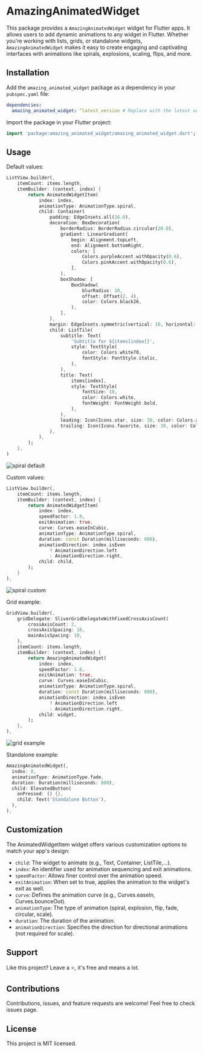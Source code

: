 # AmazingAnimatedWidget

This package provides a `AmazingAnimatedWidget` widget for Flutter apps. It allows users to add dynamic animations to any widget in Flutter. Whether you're working with lists, grids, or standalone widgets, `AmazingAnimatedWidget` makes it easy to create engaging and captivating interfaces with animations like spirals, explosions, scaling, flips, and more.

## Installation

Add the `amazing_animated_widget` package as a dependency in your `pubspec.yaml` file:
```yaml
dependencies:
  amazing_animated_widget: ^latest_version # Replace with the latest version available on pub.dev
```

Import the package in your Flutter project:
```dart
import 'package:amazing_animated_widget/amazing_animated_widget.dart';
```

## Usage
Default values:
```dart
ListView.builder(,
    itemCount: items.length,
    itemBuilder: (context, index) {
        return AnimatedWidgetItem(
            index: index,
            animationType: AnimationType.spiral,
            child: Container(
                padding: EdgeInsets.all(16.0),
                decoration: BoxDecoration(
                    borderRadius: BorderRadius.circular(20.0),
                    gradient: LinearGradient(
                        begin: Alignment.topLeft,
                        end: Alignment.bottomRight,
                        colors: [
                            Colors.purpleAccent.withOpacity(0.6),
                            Colors.pinkAccent.withOpacity(0.6),
                        ],
                    ),
                    boxShadow: [
                        BoxShadow(
                            blurRadius: 10,
                            offset: Offset(2, 4),
                            color: Colors.black26,
                        ),
                    ],
                ),
                margin: EdgeInsets.symmetric(vertical: 10, horizontal: 20),
                child: ListTile(
                    subtitle: Text(
                        'Subtitle for ${items[index]}',
                        style: TextStyle(
                            color: Colors.white70,
                            fontStyle: FontStyle.italic,
                        ),
                    ),
                    title: Text(
                        items[index],
                        style: TextStyle(
                            fontSize: 18,
                            color: Colors.white,
                            fontWeight: FontWeight.bold,
                        ),
                    ),
                    leading: Icon(Icons.star, size: 30, color: Colors.amber),
                    trailing: Icon(Icons.favorite, size: 30, color: Colors.pink),
                ),
            ),
        );
    },
)
```
![spiral default](https://github.com/user-attachments/assets/be04e034-73e6-4197-8941-de9046253207)

Custom values:
```dart
ListView.builder(,
    itemCount: items.length,
    itemBuilder: (context, index) {
        return AnimatedWidgetItem(
            index: index,
            speedFactor: 1.0,
            exitAnimation: true,
            curve: Curves.easeInCubic,
            animationType: AnimationType.spiral,
            duration: const Duration(milliseconds: 600),
            animationDirection: index.isEven
                ? AnimationDirection.left
                : AnimationDirection.right,
            child: child,
        );
    }
),
```
![spiral custom](https://github.com/user-attachments/assets/6bafdc80-7c05-4f8a-b27f-82bc5102bf9d)


Grid example:
```dart
GridView.builder(,
    gridDelegate: SliverGridDelegateWithFixedCrossAxisCount(
        crossAxisCount: 2,
        crossAxisSpacing: 10,
        mainAxisSpacing: 10,
    ),
    itemCount: items.length,
    itemBuilder: (context, index) {
        return AmazingAnimatedWidget(
            index: index,
            speedFactor: 1.0,
            exitAnimation: true,
            curve: Curves.easeInCubic,
            animationType: AnimationType.spiral,
            duration: const Duration(milliseconds: 600),
            animationDirection: index.isEven
                ? AnimationDirection.left
                : AnimationDirection.right,
            child: widget,
        );
    },
),
```
![grid example](https://github.com/user-attachments/assets/8fa48275-7343-4e15-881d-063f7fc33a12)

Standalone example:
```dart
AmazingAnimatedWidget(,
  index: 0,
  animationType: AnimationType.fade,
  duration: Duration(milliseconds: 800),
  child: ElevatedButton(
    onPressed: () {},
    child: Text('Standalone Button'),
  ),
),
```

## Customization

The AnimatedWidgetItem widget offers various customization options to match your app's design:

- `child`: The widget to animate (e.g., Text, Container, ListTile,...).
- `index`: An identifier used for animation sequencing and exit animations.
- `speedFactor`: Allows finer control over the animation speed.
- `exitAnimation`: When set to true, applies the animation to the widget's exit as well.
- `curve`: Defines the animation curve (e.g., Curves.easeIn, Curves.bounceOut).
- `animationType`: The type of animation (spiral, explosion, flip, fade, circular, scale).
- `duration`:  The duration of the animation.
- `animationDirection`: Specifies the direction for directional animations (not required for scale).

## Support
Like this project? Leave a ⭐️, it's free and means a lot.<br>

## Contributions
Contributions, issues, and feature requests are welcome! Feel free to check issues page.

## License
This project is MIT licensed.